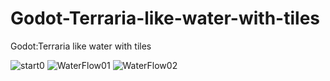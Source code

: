 # Godot-Terraria-like-water-with-tiles
Godot:Terraria like water with tiles






![start0](https://github.com/aharon80/Godot-Terraria-like-water-with-tiles/assets/45918521/51f50bcc-38a2-48c3-b84f-e403e9fdd8dd)
![WaterFlow01](https://github.com/aharon80/Godot-Terraria-like-water-with-tiles/assets/45918521/f5c90aa5-6662-445b-821f-88bdbd1f534b)
![WaterFlow02](https://github.com/aharon80/Godot-Terraria-like-water-with-tiles/assets/45918521/f9a2cc35-2637-4aa5-a484-b219862e0e42)




